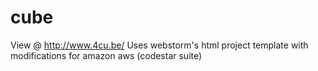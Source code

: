 # cube
View @ http://www.4cu.be/
Uses webstorm's html project template with modifications for amazon aws (codestar suite)
